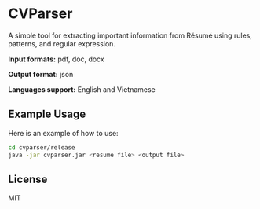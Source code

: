 # CVParser

A simple tool for extracting important information from Résumé using rules, patterns, and regular expression.

**Input formats:** pdf, doc, docx

**Output format:** json

**Languages support:** English and Vietnamese

## Example Usage

Here is an example of how to use:

```bash
cd cvparser/release
java -jar cvparser.jar <resume file> <output file>
```

## License

MIT
